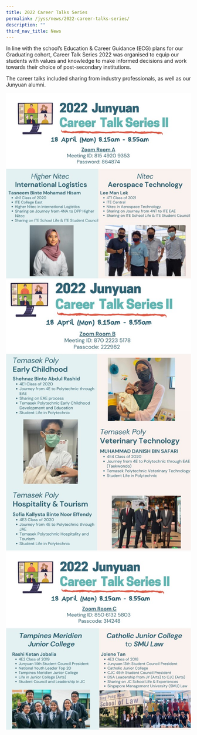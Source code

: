 ```yaml
---
title: 2022 Career Talks Series
permalink: /jyss/news/2022-career-talks-series/
description: ""
third_nav_title: News
---
```

<p>In line with the school&rsquo;s Education &amp; Career Guidance (ECG) plans for our Graduating cohort, Career Talk Series 2022 was organised to equip our students with values and knowledge to make informed decisions and work towards their choice of post-secondary institutions.</p>
<p>The career talks included sharing from industry professionals, as well as our Junyuan alumni.</p>
<img src="/images/ct1.jpg"><br>
<img src="/images/ct2.jpg"><br>
<img src="/images/ct3.jpg">
